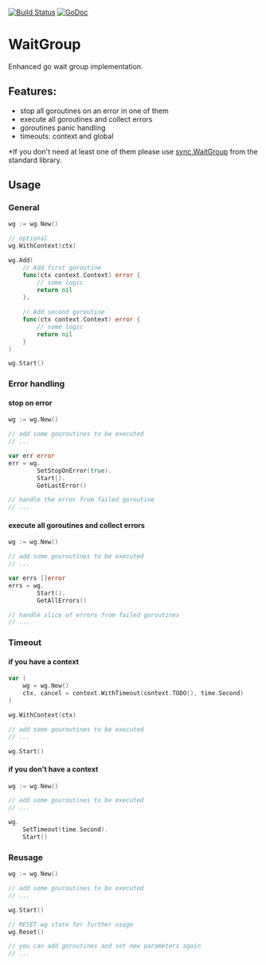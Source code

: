 [![Build Status](https://api.travis-ci.com/savalin/waitgroup.svg)](http://travis-ci.com/savalin/waitgroup) [![GoDoc](https://godoc.org/github.com/savalin/waitgroup?status.svg)](http://godoc.org/github.com/savalin/waitgroup)

# WaitGroup
Enhanced go wait group implementation.

## Features:
- stop all goroutines on an error in one of them
- execute all goroutines and collect errors
- goroutines panic handling
- timeouts: context and global

*If you don't need at least one of them please use [sync.WaitGroup](https://golang.org/pkg/sync/#WaitGroup) from the standard library.

## Usage
### General
```go
wg := wg.New()

// optional 
wg.WithContext(ctx)

wg.Add(
    // Add first goroutine
    func(ctx context.Context) error {
        // some logic
        return nil
    },
    
    // Add second goroutine
    func(ctx context.Context) error {
        // some logic
        return nil
    }        
)

wg.Start()
```

### Error handling
#### stop on error
```go
wg := wg.New()

// add some gouroutines to be executed
// ...

var err error
err = wg.
        SetStopOnError(true).
        Start().
        GetLastError()

// handle the error from failed goroutine
// ...
```

#### execute all goroutines and collect errors
```go
wg := wg.New()

// add some gouroutines to be executed
// ...

var errs []error
errs = wg.
        Start().
        GetAllErrors()

// handle slice of errors from failed goroutines
// ...

```

### Timeout
#### if you have a context
```go
var ( 
    wg = wg.New()
    ctx, cancel = context.WithTimeout(context.TODO(), time.Second)
)

wg.WithContext(ctx)

// add some gouroutines to be executed
// ...

wg.Start()

```

#### if you don't have a context
```go
wg := wg.New()

// add some gouroutines to be executed
// ...

wg.
    SetTimeout(time.Second).
    Start()

```

### Reusage
```go
wg := wg.New()

// add some gouroutines to be executed
// ...

wg.Start()

// RESET wg state for further usage
wg.Reset()

// you can add goroutines and set new parameters again
// ...

```
